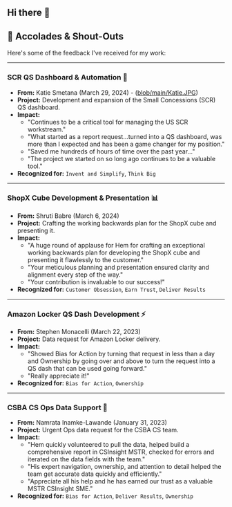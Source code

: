 ## Hi there 👋
## 🌟 Accolades & Shout-Outs

Here's some of the feedback I've received for my work:

---

### SCR QS Dashboard & Automation 🚀
* **From:** Katie Smetana (March 29, 2024) - ([blob/main/Katie.JPG](https://github.com/hemkso02/hemkso02/blob/main/Katie.JPG))
* **Project:** Development and expansion of the Small Concessions (SCR) QS dashboard.
* **Impact:**
    * "Continues to be a critical tool for managing the US SCR workstream."
    * "What started as a report request...turned into a QS dashboard, was more than I expected and has been a game changer for my position."
    * "Saved me hundreds of hours of time over the past year..."
    * "The project we started on so long ago continues to be a valuable tool."
* **Recognized for:** `Invent and Simplify`, `Think Big`

---

### ShopX Cube Development & Presentation 📊
* **From:** Shruti Babre (March 6, 2024)
* **Project:** Crafting the working backwards plan for the ShopX cube and presenting it.
* **Impact:**
    * "A huge round of applause for Hem for crafting an exceptional working backwards plan for developing the ShopX cube and presenting it flawlessly to the customer."
    * "Your meticulous planning and presentation ensured clarity and alignment every step of the way."
    * "Your contribution is invaluable to our success!"
* **Recognized for:** `Customer Obsession`, `Earn Trust`, `Deliver Results`

---

### Amazon Locker QS Dash Development ⚡
* **From:** Stephen Monacelli (March 22, 2023)
* **Project:** Data request for Amazon Locker delivery.
* **Impact:**
    * "Showed Bias for Action by turning that request in less than a day and Ownership by going over and above to turn the request into a QS dash that can be used going forward."
    * "Really appreciate it!"
* **Recognized for:** `Bias for Action`, `Ownership`

---

### CSBA CS Ops Data Support 🤝
* **From:** Namrata Inamke-Lawande (January 31, 2023)
* **Project:** Urgent Ops data request for the CSBA CS team.
* **Impact:**
    * "Hem quickly volunteered to pull the data, helped build a comprehensive report in CSInsight MSTR, checked for errors and iterated on the data fields with the team."
    * "His expert navigation, ownership, and attention to detail helped the team get accurate data quickly and efficiently."
    * "Appreciate all his help and he has earned our trust as a valuable MSTR CSInsight SME."
* **Recognized for:** `Bias for Action`, `Deliver Results`, `Ownership`
<!--
**hemkso02/hemkso02** is a ✨ _special_ ✨ repository because its `README.md` (this file) appears on your GitHub profile.

Here are some ideas to get you started:

- 🔭 I’m currently working on ...
- 🌱 I’m currently learning ...
- 👯 I’m looking to collaborate on ...
- 🤔 I’m looking for help with ...
- 💬 Ask me about ...
- 📫 How to reach me: ...
- 😄 Pronouns: ...
- ⚡ Fun fact: ...
-->
